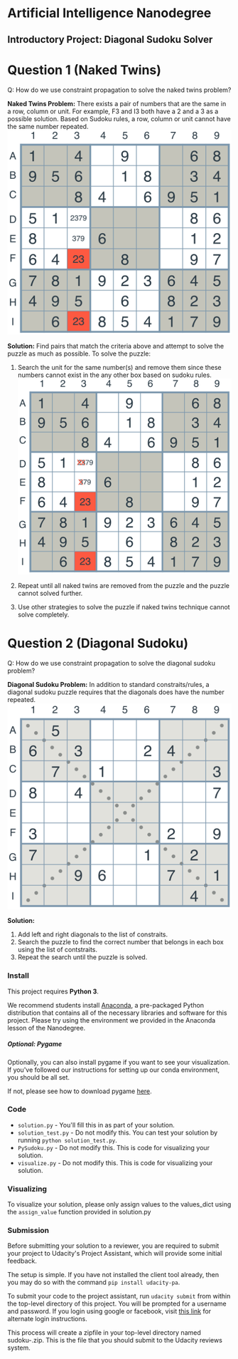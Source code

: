# Artificial Intelligence Nanodegree
## Introductory Project: Diagonal Sudoku Solver

# Question 1 (Naked Twins)
Q: How do we use constraint propagation to solve the naked twins problem?  

**Naked Twins Problem:** There exists a pair of numbers that are the same in a row, column or unit. For example, F3 and I3 both have a 2 and a 3 as a possible solution. Based on Sudoku rules, a row, column or unit cannot have the same number repeated.
![Naked Twins Image](/images/naked-twins.png)

**Solution:** Find pairs that match the criteria above and attempt to solve the puzzle as much as possible. To solve the puzzle:
1) Search the unit for the same number(s) and remove them since these numbers cannot exist in the any other box based on sudoku rules.
![Naked Twins Remove Image](/images/naked-twins-2.png)

2) Repeat until all naked twins are removed from the puzzle and the puzzle cannot solved further.
3) Use other strategies to solve the puzzle if naked twins technique cannot solve completely.

# Question 2 (Diagonal Sudoku)
Q: How do we use constraint propagation to solve the diagonal sudoku problem?  

**Diagonal Sudoku Problem:** In addition to standard constraits/rules, a diagonal sudoku puzzle requires that the diagonals does have the number repeated.
![Diagonal Sudoku Image](/images/diagonal-sudoku.png)

**Solution:**
1) Add left and right diagonals to the list of constraits.
2) Search the puzzle to find the correct number that belongs in each box using the list of contstraits.
3) Repeat the search until the puzzle is solved.

### Install

This project requires **Python 3**.

We recommend students install [Anaconda](https://www.continuum.io/downloads), a pre-packaged Python distribution that contains all of the necessary libraries and software for this project. 
Please try using the environment we provided in the Anaconda lesson of the Nanodegree.

##### Optional: Pygame

Optionally, you can also install pygame if you want to see your visualization. If you've followed our instructions for setting up our conda environment, you should be all set.

If not, please see how to download pygame [here](http://www.pygame.org/download.shtml).

### Code

* `solution.py` - You'll fill this in as part of your solution.
* `solution_test.py` - Do not modify this. You can test your solution by running `python solution_test.py`.
* `PySudoku.py` - Do not modify this. This is code for visualizing your solution.
* `visualize.py` - Do not modify this. This is code for visualizing your solution.

### Visualizing

To visualize your solution, please only assign values to the values_dict using the `assign_value` function provided in solution.py

### Submission
Before submitting your solution to a reviewer, you are required to submit your project to Udacity's Project Assistant, which will provide some initial feedback.  

The setup is simple.  If you have not installed the client tool already, then you may do so with the command `pip install udacity-pa`.  

To submit your code to the project assistant, run `udacity submit` from within the top-level directory of this project.  You will be prompted for a username and password.  If you login using google or facebook, visit [this link](https://project-assistant.udacity.com/auth_tokens/jwt_login) for alternate login instructions.

This process will create a zipfile in your top-level directory named sudoku-<id>.zip.  This is the file that you should submit to the Udacity reviews system.

